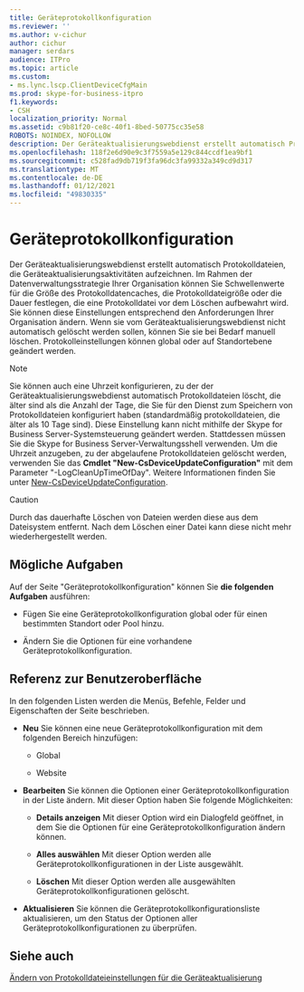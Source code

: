 ```yaml
---
title: Geräteprotokollkonfiguration
ms.reviewer: ''
ms.author: v-cichur
author: cichur
manager: serdars
audience: ITPro
ms.topic: article
ms.custom:
- ms.lync.lscp.ClientDeviceCfgMain
ms.prod: skype-for-business-itpro
f1.keywords:
- CSH
localization_priority: Normal
ms.assetid: c9b81f20-ce8c-40f1-8bed-50775cc35e58
ROBOTS: NOINDEX, NOFOLLOW
description: Der Geräteaktualisierungswebdienst erstellt automatisch Protokolldateien, die Geräteaktualisierungsaktivitäten aufzeichnen. Im Rahmen der Datenverwaltungsstrategie Ihrer Organisation können Sie Schwellenwerte für die Größe des Protokolldatencaches, die Protokolldateigröße oder die Dauer festlegen, die eine Protokolldatei vor dem Löschen aufbewahrt wird. Sie können diese Einstellungen entsprechend den Anforderungen Ihrer Organisation ändern. Wenn sie vom Geräteaktualisierungswebdienst nicht automatisch gelöscht werden sollen, können Sie sie bei Bedarf manuell löschen. Protokolleinstellungen können global oder auf Standortebene geändert werden.
ms.openlocfilehash: 118f2e6d90e9c3f7559a5e129c844ccdf1ea9bf1
ms.sourcegitcommit: c528fad9db719f3fa96dc3fa99332a349cd9d317
ms.translationtype: MT
ms.contentlocale: de-DE
ms.lasthandoff: 01/12/2021
ms.locfileid: "49830335"
---
```

# <a name="device-log-configuration"></a>Geräteprotokollkonfiguration

Der Geräteaktualisierungswebdienst erstellt automatisch Protokolldateien, die Geräteaktualisierungsaktivitäten aufzeichnen. Im Rahmen der Datenverwaltungsstrategie Ihrer Organisation können Sie Schwellenwerte für die Größe des Protokolldatencaches, die Protokolldateigröße oder die Dauer festlegen, die eine Protokolldatei vor dem Löschen aufbewahrt wird. Sie können diese Einstellungen entsprechend den Anforderungen Ihrer Organisation ändern. Wenn sie vom Geräteaktualisierungswebdienst nicht automatisch gelöscht werden sollen, können Sie sie bei Bedarf manuell löschen. Protokolleinstellungen können global oder auf Standortebene geändert werden.

> [!NOTE]
> Sie können auch eine Uhrzeit konfigurieren, zu der der Geräteaktualisierungswebdienst automatisch Protokolldateien löscht, die älter sind als die Anzahl der Tage, die Sie für den Dienst zum Speichern von Protokolldateien konfiguriert haben (standardmäßig protokolldateien, die älter als 10 Tage sind). Diese Einstellung kann nicht mithilfe der Skype for Business Server-Systemsteuerung geändert werden. Stattdessen müssen Sie die Skype for Business Server-Verwaltungsshell verwenden. Um die Uhrzeit anzugeben, zu der abgelaufene Protokolldateien gelöscht werden, verwenden Sie das **Cmdlet "New-CsDeviceUpdateConfiguration"** mit dem Parameter "-LogCleanUpTimeOfDay". Weitere Informationen finden Sie unter [New-CsDeviceUpdateConfiguration](https://docs.microsoft.com/powershell/module/skype/new-csdeviceupdateconfiguration?view=skype-ps).

> [!CAUTION]
> Durch das dauerhafte Löschen von Dateien werden diese aus dem Dateisystem entfernt. Nach dem Löschen einer Datei kann diese nicht mehr wiederhergestellt werden.

## <a name="tasks-you-can-perform"></a>Mögliche Aufgaben

Auf der Seite "Geräteprotokollkonfiguration" können Sie **die folgenden Aufgaben** ausführen:

- Fügen Sie eine Geräteprotokollkonfiguration global oder für einen bestimmten Standort oder Pool hinzu.

- Ändern Sie die Optionen für eine vorhandene Geräteprotokollkonfiguration.

## <a name="ui-reference"></a>Referenz zur Benutzeroberfläche

In den folgenden Listen werden die Menüs, Befehle, Felder und Eigenschaften der Seite beschrieben.

- **Neu** Sie können eine neue Geräteprotokollkonfiguration mit dem folgenden Bereich hinzufügen:

  - Global

  - Website

- **Bearbeiten** Sie können die Optionen einer Geräteprotokollkonfiguration in der Liste ändern. Mit dieser Option haben Sie folgende Möglichkeiten:

  - **Details anzeigen** Mit dieser Option wird ein Dialogfeld geöffnet, in dem Sie die Optionen für eine Geräteprotokollkonfiguration ändern können.

  - **Alles auswählen** Mit dieser Option werden alle Geräteprotokollkonfigurationen in der Liste ausgewählt.

  - **Löschen** Mit dieser Option werden alle ausgewählten Geräteprotokollkonfigurationen gelöscht.

- **Aktualisieren** Sie können die Geräteprotokollkonfigurationsliste aktualisieren, um den Status der Optionen aller Geräteprotokollkonfigurationen zu überprüfen.

## <a name="see-also"></a>Siehe auch

[Ändern von Protokolldateieinstellungen für die Geräteaktualisierung](https://technet.microsoft.com/library/9b57f126-1853-43b3-bbd4-06401e6498bd.aspx)
